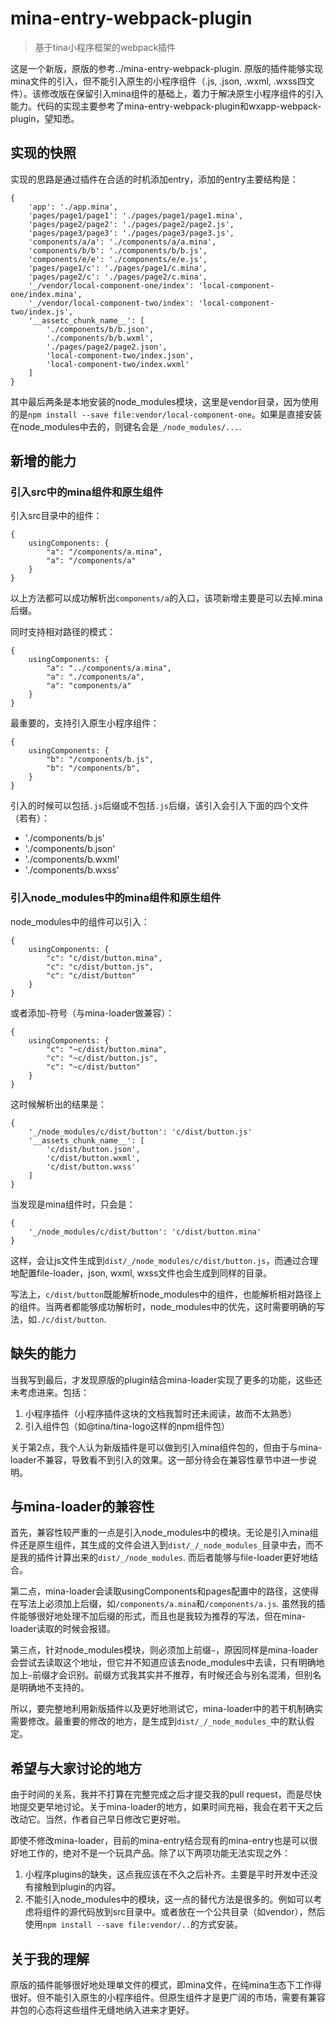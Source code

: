 # mina-entry-webpack-plugin

> 基于tina小程序框架的webpack插件

这是一个新版，原版的参考../mina-entry-webpack-plugin. 原版的插件能够实现mina文件的引入，但不能引入原生的小程序组件（.js, .json, .wxml, .wxss四文件）。该修改版在保留引入mina组件的基础上，着力于解决原生小程序组件的引入能力。代码的实现主要参考了mina-entry-webpack-plugin和wxapp-webpack-plugin，望知悉。

## 实现的快照

实现的思路是通过插件在合适的时机添加entry，添加的entry主要结构是：

    {
        'app': './app.mina',
        'pages/page1/page1': './pages/page1/page1.mina',
        'pages/page2/page2': './pages/page2/page2.js',
        'pages/page3/page3': './pages/page3/page3.js',
        'components/a/a': './components/a/a.mina',
        'components/b/b': './components/b/b.js',
        'components/e/e': './components/e/e.js',
        'pages/page1/c': './pages/page1/c.mina',
        'pages/page2/c': './pages/page2/c.mina',
        '_/vendor/local-component-one/index': 'local-component-one/index.mina',
        '_/vendor/local-component-two/index': 'local-component-two/index.js',
        '__assetc_chunk_name__': [
            './components/b/b.json',
            './components/b/b.wxml',
            './pages/page2/page2.json',
            'local-component-two/index.json',
            'local-component-two/index.wxml'
        ]
    }

其中最后两条是本地安装的node_modules模块，这里是vendor目录，因为使用的是`npm install --save file:vendor/local-component-one`。如果是直接安装在node_modules中去的，则键名会是`_/node_modules/...`. 

## 新增的能力

### 引入src中的mina组件和原生组件

引入src目录中的组件：

    {
        usingComponents: {
            "a": "/components/a.mina",
            "a": "/components/a"
        }
    }

以上方法都可以成功解析出`components/a`的入口，该项新增主要是可以去掉.mina后缀。

同时支持相对路径的模式：

    {
        usingComponents: {
            "a": "../components/a.mina",
            "a": "./components/a",
            "a": "components/a"
        }
    }

最重要的，支持引入原生小程序组件：

    {
        usingComponents: {
            "b": "/components/b.js",
            "b": "/components/b",
        }
    }

引入的时候可以包括`.js`后缀或不包括`.js`后缀，该引入会引入下面的四个文件（若有）：

- './components/b.js'
- './components/b.json'
- './components/b.wxml'
- './components/b.wxss'

### 引入node_modules中的mina组件和原生组件

node_modules中的组件可以引入：

    {
        usingComponents: {
            "c": "c/dist/button.mina",
            "c": "c/dist/button.js",
            "c": "c/dist/button"
        }
    }

或者添加`~`符号（与mina-loader做兼容）：

    {
        usingComponents: {
            "c": "~c/dist/button.mina",
            "c": "~c/dist/button.js",
            "c": "~c/dist/button"
        }
    }

这时候解析出的结果是：

    {
        '_/node_modules/c/dist/button': 'c/dist/button.js'
        '__assets_chunk_name__': [
            'c/dist/button.json',
            'c/dist/button.wxml',
            'c/dist/button.wxss'
        ]
    }

当发现是mina组件时，只会是：

    {
        '_/node_modules/c/dist/button': 'c/dist/button.mina'
    }

这样，会让js文件生成到`dist/_/node_modules/c/dist/button.js`，而通过合理地配置file-loader，json, wxml, wxss文件也会生成到同样的目录。

写法上，`c/dist/button`既能解析node_modules中的组件，也能解析相对路径上的组件。当两者都能够成功解析时，node_modules中的优先，这时需要明确的写法，如`./c/dist/button`.

## 缺失的能力

当我写到最后，才发现原版的plugin结合mina-loader实现了更多的功能，这些还未考虑进来。包括：

1. 小程序插件（小程序插件这块的文档我暂时还未阅读，故而不太熟悉）
2. 引入组件包（如@tina/tina-logo这样的npm组件包）

关于第2点，我个人认为新版插件是可以做到引入mina组件包的，但由于与mina-loader不兼容，导致看不到引入的效果。这一部分待会在兼容性章节中进一步说明。

## 与mina-loader的兼容性

首先，兼容性较严重的一点是引入node_modules中的模块。无论是引入mina组件还是原生组件，其生成的文件会进入到`dist/_/_node_modules_`目录中去，而不是我的插件计算出来的`dist/_/node_modules`. 而后者能够与file-loader更好地结合。

第二点，mina-loader会读取usingComponents和pages配置中的路径，这使得在写法上必须加上后缀，如`/components/a.mina`和`/components/a.js`. 虽然我的插件能够很好地处理不加后缀的形式，而且也是我较为推荐的写法，但在mina-loader读取的时候会报错。

第三点，针对node_modules模块，则必须加上前缀`~`，原因同样是mina-loader会尝试去读取这个地址，但它并不知道应该去node_modules中去读，只有明确地加上`~`前缀才会识别。前缀方式我其实并不推荐，有时候还会与别名混淆，但别名是明确地不支持的。

所以，要完整地利用新版插件以及更好地测试它，mina-loader中的若干机制确实需要修改。最重要的修改的地方，是生成到`dist/_/_node_modules_`中的默认假定。

## 希望与大家讨论的地方

由于时间的关系，我并不打算在完整完成之后才提交我的pull request，而是尽快地提交更早地讨论。关于mina-loader的地方，如果时间充裕，我会在若干天之后改动它。当然，作者自己早日修改它更好啦。

即使不修改mina-loader，目前的mina-entry结合现有的mina-entry也是可以很好地工作的，绝对不是一个玩具产品。除了以下两项功能无法实现之外：

1. 小程序plugins的缺失，这点我应该在不久之后补齐。主要是平时开发中还没有接触到plugin的内容。
2. 不能引入node_modules中的模块，这一点的替代方法是很多的。例如可以考虑将组件的源代码放到src目录中。或者放在一个公共目录（如vendor），然后使用`npm install --save file:vendor/..`的方式安装。

## 关于我的理解

原版的插件能够很好地处理单文件的模式，即mina文件，在纯mina生态下工作得很好。但不能引入原生的小程序组件。但原生组件才是更广阔的市场，需要有兼容并包的心态将这些组件无缝地纳入进来才更好。
